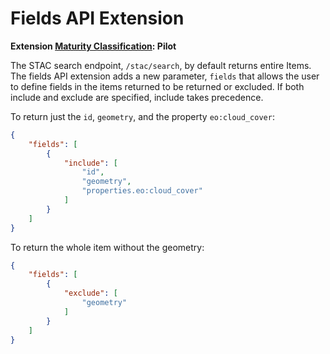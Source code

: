 # Fields API Extension

**Extension [Maturity Classification](../../../extensions/README.md#extension-maturity): Pilot**

The STAC search endpoint, `/stac/search`, by default returns entire Items. The fields API extension adds a new parameter, `fields` that allows the user to define fields in the items returned to be returned or excluded. If both include and exclude are specified, include takes precedence.

To return just the `id`, `geometry`, and the property `eo:cloud_cover`:
```json
{
    "fields": [
        {
            "include": [
                "id",
                "geometry",
                "properties.eo:cloud_cover"
            ]
        }
    ]
}
```

To return the whole item without the geometry:

```json
{
    "fields": [
        {
            "exclude": [
                "geometry"
            ]
        }
    ]
}
```
